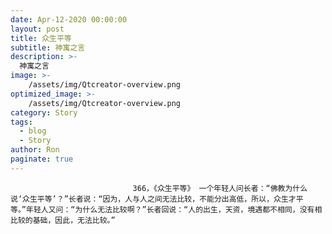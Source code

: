 ```yaml
---
date: Apr-12-2020 00:00:00
layout: post
title: 众生平等
subtitle: 神寓之言
description: >-
  神寓之言
image: >-
    /assets/img/Qtcreator-overview.png
optimized_image: >-
    /assets/img/Qtcreator-overview.png
category: Story
tags:
  - blog
  - Story
author: Ron
paginate: true
---
```


							　　366，《众生平等》 一个年轻人问长者：“佛教为什么说‘众生平等’？”长者说：“因为，人与人之间无法比较，不能分出高低，所以，众生才平等。”年轻人又问：“为什么无法比较啊？”长者回说：“人的出生，天资，境遇都不相同，没有相比较的基础，因此，无法比较。”
							
							
						